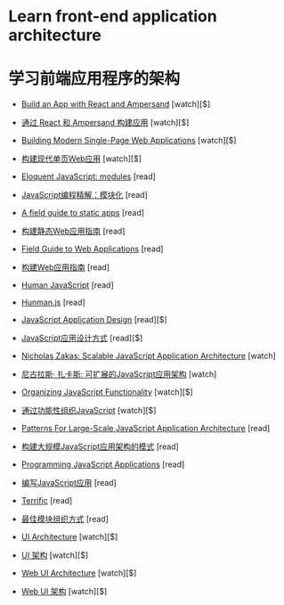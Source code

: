 # Learn front-end application architecture
# 学习前端应用程序的架构

* [Build an App with React and Ampersand](http://learn.humanjavascript.com/react-ampersand) [watch][$]
* [通过 React 和 Ampersand 构建应用](http://learn.humanjavascript.com/react-ampersand) [watch][$]

* [Building Modern Single-Page Web Applications](https://frontendmasters.com/workshops/web-apps/) [watch][$]
* [构建现代单页Web应用](https://frontendmasters.com/workshops/web-apps/) [watch][$]

* [Eloquent JavaScript: modules](http://eloquentjavascript.net/10_modules.html) [read]
* [JavaScript编程精解：模块化](http://eloquentjavascript.net/10_modules.html) [read]

* [A field guide to static apps](http://www.staticapps.org/) [read]
* [构建静态Web应用指南](http://www.staticapps.org/) [read]

* [Field Guide to Web Applications](http://www.html5rocks.com/webappfieldguide/toc/index/) [read]
* [构建Web应用指南](http://www.html5rocks.com/webappfieldguide/toc/index/) [read]

* [Human JavaScript](http://read.humanjavascript.com/) [read]
* [Hunman.js](http://read.humanjavascript.com/) [read]

* [JavaScript Application Design](https://www.manning.com/books/javascript-application-design?a_aid=go&a_bid=e6de0d9d) [read][$]
* [JavaScript应用设计方式](https://www.manning.com/books/javascript-application-design?a_aid=go&a_bid=e6de0d9d) [read][$]


* [Nicholas Zakas: Scalable JavaScript Application Architecture](https://www.youtube.com/watch?v=vXjVFPosQHw) [watch]
* [尼古拉斯· 扎卡斯:  可扩展的JavaScript应用架构](https://www.youtube.com/watch?v=vXjVFPosQHw) [watch]

* [Organizing JavaScript Functionality](https://frontendmasters.com/courses/organizing-javascript/) [watch][$]
* [通过功能性组织JavaScript](https://frontendmasters.com/courses/organizing-javascript/) [watch][$]


* [Patterns For Large-Scale JavaScript Application Architecture](http://addyosmani.com/largescalejavascript/) [read]
* [构建大规模JavaScript应用架构的模式](http://addyosmani.com/largescalejavascript/) [read]

* [Programming JavaScript Applications](http://chimera.labs.oreilly.com/books/1234000000262/index.html) [read]
* [编写JavaScript应用](http://chimera.labs.oreilly.com/books/1234000000262/index.html) [read]

* [Terrific](http://terrifically.org/) [read]
* [最佳模块组织方式](http://terrifically.org/) [read]

* [UI Architecture](http://www.pluralsight.com/courses/web-ui-architecture) [watch][$]
* [UI 架构](http://www.pluralsight.com/courses/web-ui-architecture) [watch][$]

* [Web UI Architecture](https://frontendmasters.com/courses/web-ui-architecture/) [watch][$]
* [Web UI 架构](https://frontendmasters.com/courses/web-ui-architecture/) [watch][$]






















 







